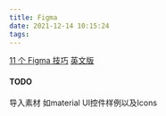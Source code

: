 ```yaml
---
title: Figma
date: 2021-12-14 10:15:24
tags:
---
```

[11 个 Figma 技巧](https://www.uisdc.com/11-figma-tricks-wish-i-knew-1) [英文版](https://uxdesign.cc/10-figma-tricks-i-wish-i-knew-earlier-698e66a893f8)

#### TODO
导入素材 如material UI控件样例以及Icons
